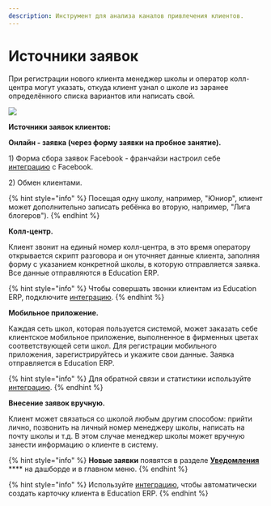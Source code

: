 ```yaml
---
description: Инструмент для анализа каналов привлечения клиентов.
---
```


# Источники заявок

При регистрации нового клиента менеджер школы и оператор колл-центра могут указать, откуда клиент узнал о школе из заранее определённого списка вариантов или написать свой.

![](../.gitbook/assets/Screenshot\_399.png)

**Источники заявок клиентов:**

**Онлайн - заявка (через форму заявки на пробное занятие).**

1\) Форма сбора заявок Facebook - франчайзи настроил себе [интеграцию](../integracii/integraciya-s-lid-formami-facebook/) с Facebook.&#x20;

2\) Обмен клиентами.

{% hint style="info" %}
Посещая одну школу, например, "Юниор", клиент может дополнительно записать ребёнка во вторую, например, "Лига блогеров").
{% endhint %}

**Колл-центр.**&#x20;

Клиент звонит на единый номер колл-центра, в это время оператору открывается скрипт разговора и он уточняет данные клиента, заполняя форму с указанием конкретной школы, в которую отправляется заявка. Все данные отправляются в Education ERP.&#x20;

{% hint style="info" %}
Чтобы совершать звонки клиентам из Education ERP, подключите [интеграцию](../integracii/voximplant.md).
{% endhint %}

**Мобильное приложение.**&#x20;

Каждая сеть школ, которая пользуется системой, может заказать себе клиентское мобильное приложение, выполненное в фирменных цветах соответствующей сети школ. Для регистрации мобильного приложения, зарегистрируйтесь и укажите свои данные. Заявка отправляется в Education ERP.&#x20;

{% hint style="info" %}
Для обратной связи и статистики используйте [интеграцию](../integracii/marquiz/).
{% endhint %}

**Внесение заявок вручную.**&#x20;

Клиент может связаться со школой любым другим способом: прийти лично, позвонить на личный номер менеджеру школы, написать на почту школы и т.д. В этом случае менеджер школы может вручную занести информацию о клиенте в систему.

{% hint style="info" %}
**Новые заявки** появятся в разделе [**Уведомления**](../uvedomleniya/) **** на дашборде и в главном меню.
{% endhint %}

{% hint style="info" %}
Используйте [интеграцию](../integracii/sbor-zayavok-v-instagram/), чтобы автоматически создать карточку клиента в Education ERP.
{% endhint %}
